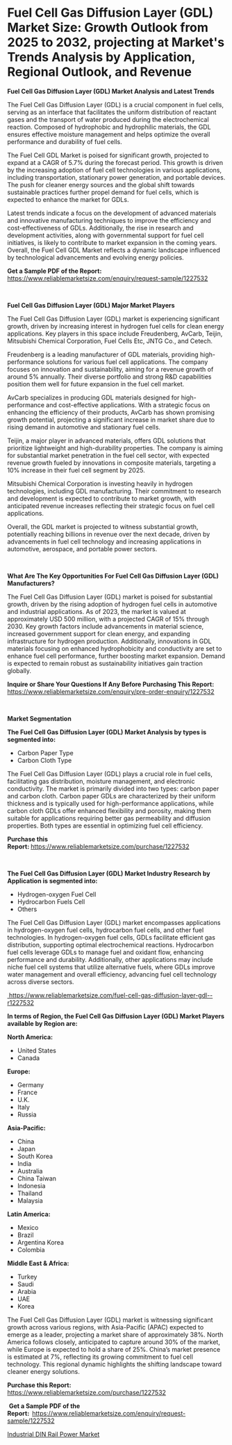 <p><h1>Fuel Cell Gas Diffusion Layer (GDL) Market Size: Growth Outlook from 2025 to 2032, projecting at Market's Trends Analysis by Application, Regional Outlook, and Revenue</h1></p><p><strong>Fuel Cell Gas Diffusion Layer (GDL) Market Analysis and Latest Trends</strong></p>
<p><p>The Fuel Cell Gas Diffusion Layer (GDL) is a crucial component in fuel cells, serving as an interface that facilitates the uniform distribution of reactant gases and the transport of water produced during the electrochemical reaction. Composed of hydrophobic and hydrophilic materials, the GDL ensures effective moisture management and helps optimize the overall performance and durability of fuel cells.</p><p>The Fuel Cell GDL Market is poised for significant growth, projected to expand at a CAGR of 5.7% during the forecast period. This growth is driven by the increasing adoption of fuel cell technologies in various applications, including transportation, stationary power generation, and portable devices. The push for cleaner energy sources and the global shift towards sustainable practices further propel demand for fuel cells, which is expected to enhance the market for GDLs.</p><p>Latest trends indicate a focus on the development of advanced materials and innovative manufacturing techniques to improve the efficiency and cost-effectiveness of GDLs. Additionally, the rise in research and development activities, along with governmental support for fuel cell initiatives, is likely to contribute to market expansion in the coming years. Overall, the Fuel Cell GDL Market reflects a dynamic landscape influenced by technological advancements and evolving energy policies.</p></p>
<p><strong>Get a Sample PDF of the Report:&nbsp;</strong> <a href="https://www.reliablemarketsize.com/enquiry/request-sample/1227532?utm_campaign=2278&utm_medium=2&utm_source=Github&utm_content=ia&utm_term=14022025&utm_id=fuel-cell-gas-diffusion-layer-gdl">https://www.reliablemarketsize.com/enquiry/request-sample/1227532</a></p>
<p>&nbsp;</p>
<p><strong>Fuel Cell Gas Diffusion Layer (GDL) Major Market Players</strong></p>
<p><p>The Fuel Cell Gas Diffusion Layer (GDL) market is experiencing significant growth, driven by increasing interest in hydrogen fuel cells for clean energy applications. Key players in this space include Freudenberg, AvCarb, Teijin, Mitsubishi Chemical Corporation, Fuel Cells Etc, JNTG Co., and Cetech.</p><p>Freudenberg is a leading manufacturer of GDL materials, providing high-performance solutions for various fuel cell applications. The company focuses on innovation and sustainability, aiming for a revenue growth of around 5% annually. Their diverse portfolio and strong R&D capabilities position them well for future expansion in the fuel cell market.</p><p>AvCarb specializes in producing GDL materials designed for high-performance and cost-effective applications. With a strategic focus on enhancing the efficiency of their products, AvCarb has shown promising growth potential, projecting a significant increase in market share due to rising demand in automotive and stationary fuel cells.</p><p>Teijin, a major player in advanced materials, offers GDL solutions that prioritize lightweight and high-durability properties. The company is aiming for substantial market penetration in the fuel cell sector, with expected revenue growth fueled by innovations in composite materials, targeting a 10% increase in their fuel cell segment by 2025.</p><p>Mitsubishi Chemical Corporation is investing heavily in hydrogen technologies, including GDL manufacturing. Their commitment to research and development is expected to contribute to market growth, with anticipated revenue increases reflecting their strategic focus on fuel cell applications.</p><p>Overall, the GDL market is projected to witness substantial growth, potentially reaching billions in revenue over the next decade, driven by advancements in fuel cell technology and increasing applications in automotive, aerospace, and portable power sectors.</p></p>
<p>&nbsp;</p>
<p><strong>What Are The Key Opportunities For Fuel Cell Gas Diffusion Layer (GDL) Manufacturers?</strong></p>
<p><p>The Fuel Cell Gas Diffusion Layer (GDL) market is poised for substantial growth, driven by the rising adoption of hydrogen fuel cells in automotive and industrial applications. As of 2023, the market is valued at approximately USD 500 million, with a projected CAGR of 15% through 2030. Key growth factors include advancements in material science, increased government support for clean energy, and expanding infrastructure for hydrogen production. Additionally, innovations in GDL materials focusing on enhanced hydrophobicity and conductivity are set to enhance fuel cell performance, further boosting market expansion. Demand is expected to remain robust as sustainability initiatives gain traction globally.</p></p>
<p><strong>Inquire or Share Your Questions If Any Before Purchasing This Report:</strong> <a href="https://www.reliablemarketsize.com/enquiry/pre-order-enquiry/1227532?utm_campaign=2278&utm_medium=2&utm_source=Github&utm_content=ia&utm_term=14022025&utm_id=fuel-cell-gas-diffusion-layer-gdl">https://www.reliablemarketsize.com/enquiry/pre-order-enquiry/1227532</a></p>
<p>&nbsp;</p>
<p><strong>Market Segmentation</strong></p>
<p><strong>The Fuel Cell Gas Diffusion Layer (GDL) Market Analysis by types is segmented into:</strong></p>
<p><ul><li>Carbon Paper Type</li><li>Carbon Cloth Type</li></ul></p>
<p><p>The Fuel Cell Gas Diffusion Layer (GDL) plays a crucial role in fuel cells, facilitating gas distribution, moisture management, and electronic conductivity. The market is primarily divided into two types: carbon paper and carbon cloth. Carbon paper GDLs are characterized by their uniform thickness and is typically used for high-performance applications, while carbon cloth GDLs offer enhanced flexibility and porosity, making them suitable for applications requiring better gas permeability and diffusion properties. Both types are essential in optimizing fuel cell efficiency.</p></p>
<p><strong>Purchase this Report:&nbsp;</strong><a href="https://www.reliablemarketsize.com/purchase/1227532?utm_campaign=2278&utm_medium=2&utm_source=Github&utm_content=ia&utm_term=14022025&utm_id=fuel-cell-gas-diffusion-layer-gdl">https://www.reliablemarketsize.com/purchase/1227532</a></p>
<p>&nbsp;</p>
<p><strong>The Fuel Cell Gas Diffusion Layer (GDL) Market Industry Research by Application is segmented into:</strong></p>
<p><ul><li>Hydrogen-oxygen Fuel Cell</li><li>Hydrocarbon Fuels Cell</li><li>Others</li></ul></p>
<p><p>The Fuel Cell Gas Diffusion Layer (GDL) market encompasses applications in hydrogen-oxygen fuel cells, hydrocarbon fuel cells, and other fuel technologies. In hydrogen-oxygen fuel cells, GDLs facilitate efficient gas distribution, supporting optimal electrochemical reactions. Hydrocarbon fuel cells leverage GDLs to manage fuel and oxidant flow, enhancing performance and durability. Additionally, other applications may include niche fuel cell systems that utilize alternative fuels, where GDLs improve water management and overall efficiency, advancing fuel cell technology across diverse sectors.</p></p>
<p><a href="https://www.reliablemarketsize.com/fuel-cell-gas-diffusion-layer-gdl--r1227532?utm_campaign=2278&utm_medium=2&utm_source=Github&utm_content=ia&utm_term=14022025&utm_id=fuel-cell-gas-diffusion-layer-gdl">&nbsp;https://www.reliablemarketsize.com/fuel-cell-gas-diffusion-layer-gdl--r1227532</a></p>
<p><strong>In terms of Region, the Fuel Cell Gas Diffusion Layer (GDL) Market Players available by Region are:</strong></p>
<p>
    <p> <strong> North America: </strong>
        <ul>
            <li>United States</li>
            <li>Canada</li>
        </ul>
        </p> 
    <p> <strong> Europe: </strong>
        <ul>
            <li>Germany</li>
            <li>France</li>
            <li>U.K.</li>
            <li>Italy</li>
            <li>Russia</li>
        </ul>
        </p> 
    <p> <strong> Asia-Pacific: </strong>
        <ul>
            <li>China</li>
            <li>Japan</li>
            <li>South Korea</li>
            <li>India</li>
            <li>Australia</li>
            <li>China Taiwan</li>
            <li>Indonesia</li>
            <li>Thailand</li>
            <li>Malaysia</li>
        </ul>
        </p> 
    <p> <strong> Latin America: </strong>
        <ul>
            <li>Mexico</li>
            <li>Brazil</li>
            <li>Argentina Korea</li>
            <li>Colombia</li>
        </ul>
        </p> 
    <p> <strong> Middle East & Africa: </strong>
        <ul>
            <li>Turkey</li>
            <li>Saudi</li>
            <li>Arabia</li>
            <li>UAE</li>
            <li>Korea</li>
        </ul>
    </p>
    </p>
<p><p>The Fuel Cell Gas Diffusion Layer (GDL) market is witnessing significant growth across various regions, with Asia-Pacific (APAC) expected to emerge as a leader, projecting a market share of approximately 38%. North America follows closely, anticipated to capture around 30% of the market, while Europe is expected to hold a share of 25%. China’s market presence is estimated at 7%, reflecting its growing commitment to fuel cell technology. This regional dynamic highlights the shifting landscape toward cleaner energy solutions.</p></p>
<p><strong>Purchase this Report: </strong><a href="https://www.reliablemarketsize.com/purchase/1227532?utm_campaign=2278&utm_medium=2&utm_source=Github&utm_content=ia&utm_term=14022025&utm_id=fuel-cell-gas-diffusion-layer-gdl">https://www.reliablemarketsize.com/purchase/1227532</a></p>
<p>&nbsp;<strong>Get a Sample PDF of the Report:&nbsp;&nbsp;</strong><a href="https://www.reliablemarketsize.com/enquiry/request-sample/1227532?utm_campaign=2278&utm_medium=2&utm_source=Github&utm_content=ia&utm_term=14022025&utm_id=fuel-cell-gas-diffusion-layer-gdl">https://www.reliablemarketsize.com/enquiry/request-sample/1227532</a></p>
<p><strong></strong></p>
<p><p><a href="https://github.com/sholympia197070/Market-Research-Report-List-1/blob/main/industrial-din-rail-power-market.md?utm_campaign=2278&utm_medium=2&utm_source=Github&utm_content=ia&utm_term=14022025&utm_id=fuel-cell-gas-diffusion-layer-gdl">Industrial DIN Rail Power Market</a></p></p>